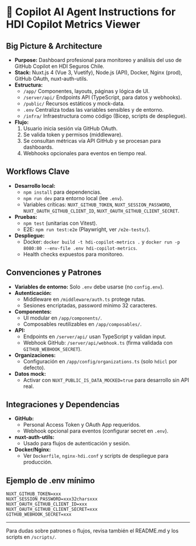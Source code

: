 # 🤖 Copilot AI Agent Instructions for HDI Copilot Metrics Viewer

## Big Picture & Architecture
- **Purpose:** Dashboard profesional para monitoreo y análisis del uso de GitHub Copilot en HDI Seguros Chile.
- **Stack:** Nuxt.js 4 (Vue 3, Vuetify), Node.js (API), Docker, Nginx (prod), GitHub OAuth, nuxt-auth-utils.
- **Estructura:**
  - `/app/` Componentes, layouts, páginas y lógica de UI.
  - `/server/api/` Endpoints API (TypeScript, para datos y webhooks).
  - `/public/` Recursos estáticos y mock-data.
  - `.env` Centraliza todas las variables sensibles y de entorno.
  - `/infra/` Infraestructura como código (Bicep, scripts de despliegue).
- **Flujo:**
  1. Usuario inicia sesión vía GitHub OAuth.
  2. Se valida token y permisos (middleware).
  3. Se consultan métricas vía API GitHub y se procesan para dashboards.
  4. Webhooks opcionales para eventos en tiempo real.

## Workflows Clave
- **Desarrollo local:**
  - `npm install` para dependencias.
  - `npm run dev` para entorno local (lee `.env`).
  - Variables críticas: `NUXT_GITHUB_TOKEN`, `NUXT_SESSION_PASSWORD`, `NUXT_OAUTH_GITHUB_CLIENT_ID`, `NUXT_OAUTH_GITHUB_CLIENT_SECRET`.
- **Pruebas:**
  - `npm test` (unitarias con Vitest).
  - E2E: `npm run test:e2e` (Playwright, ver `/e2e-tests/`).
- **Despliegue:**
  - Docker: `docker build -t hdi-copilot-metrics .` y `docker run -p 8080:80 --env-file .env hdi-copilot-metrics`.
  - Health checks expuestos para monitoreo.

## Convenciones y Patrones
- **Variables de entorno:** Solo `.env` debe usarse (no `config.env`).
- **Autenticación:**
  - Middleware en `/middleware/auth.ts` protege rutas.
  - Sesiones encriptadas, password mínimo 32 caracteres.
- **Componentes:**
  - UI modular en `/app/components/`.
  - Composables reutilizables en `/app/composables/`.
- **API:**
  - Endpoints en `/server/api/` usan TypeScript y validan input.
  - Webhook GitHub: `/server/api/webhook.ts` (firma validada con `GITHUB_WEBHOOK_SECRET`).
- **Organizaciones:**
  - Configuración en `/app/config/organizations.ts` (solo `hdicl` por defecto).
- **Datos mock:**
  - Activar con `NUXT_PUBLIC_IS_DATA_MOCKED=true` para desarrollo sin API real.

## Integraciones y Dependencias
- **GitHub:**
  - Personal Access Token y OAuth App requeridos.
  - Webhook opcional para eventos (configurar secret en `.env`).
- **nuxt-auth-utils:**
  - Usado para flujos de autenticación y sesión.
- **Docker/Nginx:**
  - Ver `Dockerfile`, `nginx-hdi.conf` y scripts de despliegue para producción.

## Ejemplo de .env mínimo
```
NUXT_GITHUB_TOKEN=xxx
NUXT_SESSION_PASSWORD=xxx32charsxxx
NUXT_OAUTH_GITHUB_CLIENT_ID=xxx
NUXT_OAUTH_GITHUB_CLIENT_SECRET=xxx
GITHUB_WEBHOOK_SECRET=xxx
```

---

Para dudas sobre patrones o flujos, revisa también el README.md y los scripts en `/scripts/`.
